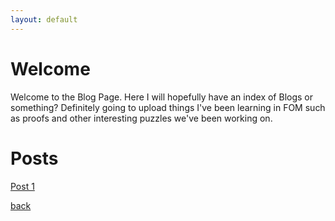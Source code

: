 ```yaml
---
layout: default
---
```


# Welcome
Welcome to the Blog Page. Here I will hopefully have an index of Blogs or something? Definitely going to upload things I've been learning in FOM such as proofs and other interesting puzzles we've been working on. 

<!-- I fucking hate this -->
# Posts
[Post 1](Post1.html)


[back](./)
